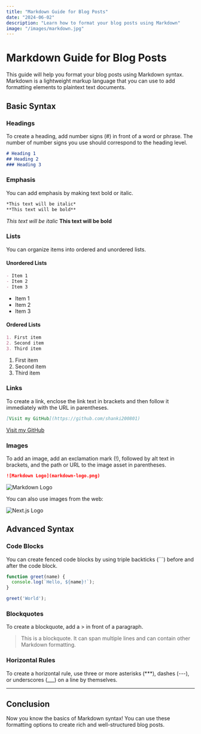 ```yaml
---
title: "Markdown Guide for Blog Posts"
date: "2024-06-02"
description: "Learn how to format your blog posts using Markdown"
image: "/images/markdown.jpg"
---
```


# Markdown Guide for Blog Posts

This guide will help you format your blog posts using Markdown syntax. Markdown is a lightweight markup language that you can use to add formatting elements to plaintext text documents.

## Basic Syntax

### Headings

To create a heading, add number signs (#) in front of a word or phrase. The number of number signs you use should correspond to the heading level.

```markdown
# Heading 1
## Heading 2
### Heading 3
```

### Emphasis

You can add emphasis by making text bold or italic.

```markdown
*This text will be italic*
**This text will be bold**
```

*This text will be italic*
**This text will be bold**

### Lists

You can organize items into ordered and unordered lists.

#### Unordered Lists

```markdown
- Item 1
- Item 2
- Item 3
```

- Item 1
- Item 2
- Item 3

#### Ordered Lists

```markdown
1. First item
2. Second item
3. Third item
```

1. First item
2. Second item
3. Third item

### Links

To create a link, enclose the link text in brackets and then follow it immediately with the URL in parentheses.

```markdown
[Visit my GitHub](https://github.com/shanki200801)
```

[Visit my GitHub](https://github.com/shanki200801)

### Images

To add an image, add an exclamation mark (!), followed by alt text in brackets, and the path or URL to the image asset in parentheses.

```markdown
![Markdown Logo](markdown-logo.png)
```

![Markdown Logo](markdown-logo.png)

You can also use images from the web:

![Next.js Logo](https://nextjs.org/static/blog/next-13/twitter-card.png)

## Advanced Syntax

### Code Blocks

You can create fenced code blocks by using triple backticks (```) before and after the code block.

```javascript
function greet(name) {
  console.log(`Hello, ${name}!`);
}

greet('World');
```

### Blockquotes

To create a blockquote, add a > in front of a paragraph.

> This is a blockquote. It can span multiple lines and can contain other Markdown formatting.

### Horizontal Rules

To create a horizontal rule, use three or more asterisks (***), dashes (---), or underscores (___) on a line by themselves.

---

## Conclusion

Now you know the basics of Markdown syntax! You can use these formatting options to create rich and well-structured blog posts. 